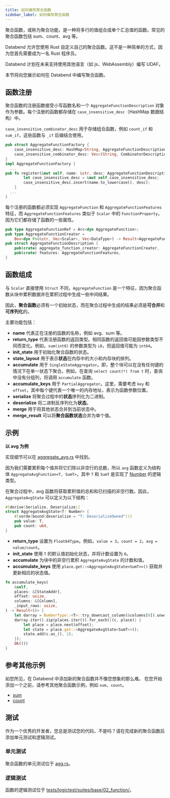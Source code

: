 ```yaml
---
title: 如何编写聚合函数
sidebar_label: 如何编写聚合函数
---
```


聚合函数，或称为聚合功能，是一种将多行的值组合成单个汇总值的函数。常见的聚合函数包括 sum、count、avg 等。

Databend 允许您使用 Rust 自定义自己的聚合函数。这不是一种简单的方式，因为您首先需要成为一名 Rust 程序员。

Databend 计划在未来支持使用其他语言（如 js、WebAssembly）编写 UDAF。

本节将向您展示如何在 Databend 中编写聚合函数。

## 函数注册

聚合函数的注册函数接受小写函数名和一个 `AggregateFunctionDescription` 对象作为参数。每个注册的函数都存储在 `case_insensitive_desc`（HashMap 数据结构）中。

`case_insensitive_combinator_desc` 用于存储组合函数，例如 `count_if` 和 `sum_if`，这些函数与 `_if` 后缀结合使用。

```rust
pub struct AggregateFunctionFactory {
    case_insensitive_desc: HashMap<String, AggregateFunctionDescription>,
    case_insensitive_combinator_desc: Vec<(String, CombinatorDescription)>,
}
impl AggregateFunctionFactory {
  ...
pub fn register(&mut self, name: &str, desc: AggregateFunctionDescription) {
        let case_insensitive_desc = &mut self.case_insensitive_desc;
        case_insensitive_desc.insert(name.to_lowercase(), desc);
    }
  ...
}
```

每个注册的函数都必须实现 `AggregateFunction` 和 `AggregateFunctionFeatures` 特征，而 `AggregateFunctionFeatures` 类似于 `Scalar` 中的 `FunctionProperty`，因为它们都存储了函数的一些属性。

```rust
pub type AggregateFunctionRef = Arc<dyn AggregateFunction>;
pub type AggregateFunctionCreator =
    Box<dyn Fn(&str, Vec<Scalar>, Vec<DataType>) -> Result<AggregateFunctionRef> + Sync + Send>;
pub struct AggregateFunctionDescription {
    pub(crate) aggregate_function_creator: AggregateFunctionCreator,
    pub(crate) features: AggregateFunctionFeatures,
}
```

## 函数组成

与 `Scalar` 直接使用 `Struct` 不同，`AggregateFunction` 是一个特征，因为聚合函数从块中累积数据并在累积过程中生成一些中间结果。

因此，**聚合函数**必须有一个初始状态，而在聚合过程中生成的结果必须是**可合并**和**可序列化**的。

主要功能包括：

- **name** 代表正在注册的函数的名称，例如 avg、sum 等。
- **return_type** 代表注册函数的返回类型。相同函数的返回值可能因参数类型不同而变化。例如，`sum(int8)` 的参数类型为 `i8`，但返回值可能为 `int64`。
- **init_state** 用于初始化聚合函数的状态。
- **state_layout** 用于表示**状态**在内存中的大小和内存块的排列。
- **accumulate** 用于 `SingleStateAggregator`。即，整个块可以在没有任何键的情况下在单一状态下聚合。例如，在查询 `select count(*) from t` 时，查询中没有分组列，将调用 `accumulate` 函数。
- **accumulate_keys** 用于 `PartialAggregator`。这里，需要考虑 `key` 和 `offset`，其中每个键代表一个唯一的内存地址，表示为函数参数位置。
- **serialize** 将聚合过程中的**状态**序列化为二进制。
- **deserialize** 将二进制反序列化为**状态**。
- **merge** 用于将其他状态合并到当前状态中。
- **merge_result** 可以将**聚合函数状态**合并为单个值。

## 示例

**以 avg 为例**

实现细节可以在 [aggregate_avg.rs](https://github.com/datafuselabs/databend/blob/d5e06af03ba0f99afdd6bdc974bf2f5c1c022db8/src/query/functions/src/aggregates/aggregate_avg.rs) 中找到。

因为我们需要累积每个值并将它们除以非空行的总数，所以 `avg` 函数定义为结构体 `AggregateAvgFunction<T, SumT>`，其中 `T` 和 `SumT` 是实现了 [Number](https://github.com/datafuselabs/databend/blob/2aec38605eebb7f0e1717f7f54ec52ae0f2e530b/src/query/expression/src/types/number.rs) 的逻辑类型。

在聚合过程中，avg 函数将获取累积值的总和和已扫描的非空行数。因此，`AggregateAvgState` 可以定义为以下结构：

```rust
#[derive(Serialize, Deserialize)]
struct AggregateAvgState<T: Number> {
    #[serde(bound(deserialize = "T: DeserializeOwned"))]
    pub value: T,
    pub count: u64,
}
```

- **return_type** 设置为 `Float64Type`。例如，`value = 3`，`count = 2`，`avg = value/count`。
- **init_state** 使用 `T` 的默认值初始化状态，并将计数设置为 `0`。
- **accumulate** 为块中的非空行累积 `AggregateAvgState` 的计数和值。
- **accumulate_keys** 使用 `place.get::<AggregateAvgState<SumT>>()` 获取并更新相应的状态值。

```rust
fn accumulate_keys(
    &self,
    places: &[StateAddr],
    offset: usize,
    columns: &[Column],
    _input_rows: usize,
) -> Result<()> {
    let darray = NumberType::<T>::try_downcast_column(&columns[0]).unwrap();
    darray.iter().zip(places.iter()).for_each(|(c, place)| {
        let place = place.next(offset);
        let state = place.get::<AggregateAvgState<SumT>>();
        state.add(c.as_(), 1);
    });
    Ok(())
}
```

## 参考其他示例

如您所见，在 Databend 中添加新的聚合函数并不像您想象的那么难。
在您开始添加一个之前，请参考其他聚合函数示例，例如 `sum`、`count`。

- [sum](https://github.com/datafuselabs/databend/blob/d5e06af03ba0f99afdd6bdc974bf2f5c1c022db8/src/query/functions/src/aggregates/aggregate_sum.rs)
- [count](https://github.com/datafuselabs/databend/blob/d5e06af03ba0f99afdd6bdc974bf2f5c1c022db8/src/query/functions/src/aggregates/aggregate_count.rs)

## 测试

作为一个优秀的开发者，您总是测试您的代码，不是吗？请在完成新的聚合函数后添加单元测试和逻辑测试。

### 单元测试

聚合函数的单元测试位于 [agg.rs](https://github.com/datafuselabs/databend/blob/d5e06af03ba0f99afdd6bdc974bf2f5c1c022db8/src/query/functions/tests/it/aggregates/agg.rs)。

### 逻辑测试

函数的逻辑测试位于 [tests/logictest/suites/base/02_function/](https://github.com/datafuselabs/databend/tree/d5e06af03ba0f99afdd6bdc974bf2f5c1c022db8/tests/sqllogictests/suites/query/02_function)。